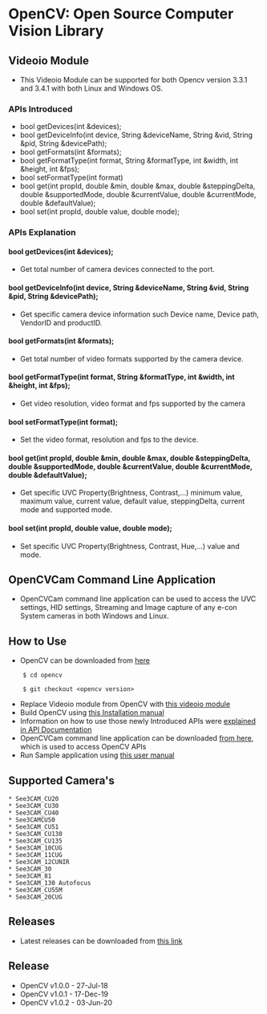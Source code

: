 # OpenCV: Open Source Computer Vision Library

## Videoio Module

* This Videoio Module can be supported for both Opencv version 3.3.1 and 3.4.1 with both Linux and Windows OS.

### APIs Introduced

* bool getDevices(int &devices);
* bool getDeviceInfo(int device, String &deviceName, String &vid, String &pid, String &devicePath);
* bool getFormats(int &formats);
* bool getFormatType(int format, String &formatType, int &width, int &height, int &fps);
* bool setFormatType(int format)
* bool get(int propId, double &min, double &max, double &steppingDelta, double &supportedMode, double &currentValue, double &currentMode, double &defaultValue);
* bool set(int propId, double value, double mode);

### APIs Explanation

#### bool getDevices(int &devices);

* Get total number of camera devices connected to the port.


#### bool getDeviceInfo(int device, String &deviceName, String &vid, String &pid, String &devicePath);

* Get specific camera device information such Device name, Device path, VendorID and productID.


#### bool getFormats(int &formats);

* Get total number of video formats supported by the camera device.


#### bool getFormatType(int format, String &formatType, int &width, int &height, int &fps);

* Get video resolution, video format and fps supported by the camera


#### bool setFormatType(int format);

* Set the video format, resolution and fps to the device. 


#### bool get(int propId, double &min, double &max, double &steppingDelta, double &supportedMode, double &currentValue, double &currentMode, double &defaultValue);

* Get specific UVC Property(Brightness, Contrast,...) minimum value, maximum value, current value, default value, steppingDelta, current mode and supported mode.


#### bool set(int propId, double value, double mode);

* Set specific UVC Property(Brightness, Contrast, Hue,...) value and mode.



## OpenCVCam Command Line Application

* OpenCVCam command line application can be used to access the UVC settings, HID settings, Streaming and Image capture of any e-con System cameras in both Windows and Linux.



## How to Use

* OpenCV can be downloaded from [here](https://github.com/opencv/opencv)
```
	$ cd opencv

	$ git checkout <opencv version>
```

* Replace Videoio module from OpenCV with [this videoio module](https://github.com/econsystems/opencv/tree/master/sources)
* Build OpenCV using [this Installation manual](https://github.com/econsystems/opencv/tree/master/documents)
* Information on how to use those newly Introduced APIs were [explained in API Documentation](https://github.com/econsystems/opencv/tree/master/documents)
* OpenCVCam command line application can be downloaded [from here](https://github.com/econsystems/opencv/tree/master/sources), which is used to access OpenCV APIs
* Run Sample application using [this user manual](https://github.com/econsystems/opencv/tree/master/documents)


## Supported Camera's

	* See3CAM_CU20 
	* See3CAM_CU30
	* See3CAM_CU40
	* See3CAMCU50
	* See3CAM_CU51
	* See3CAM_CU130
	* See3CAM_CU135
	* See3CAM_10CUG
	* See3CAM_11CUG
	* See3CAM_12CUNIR
	* See3CAM_30
	* See3CAM_81
	* See3CAM_130 Autofocus
	* See3CAM_CU55M
	* See3CAM_20CUG

## Releases

* Latest releases can be downloaded from [this link](https://github.com/econsystems/opencv/releases)

## Release

* OpenCV v1.0.0		-	27-Jul-18
* OpenCV v1.0.1		-	17-Dec-19
* OpenCV v1.0.2		-	03-Jun-20
